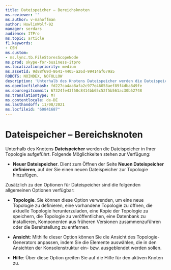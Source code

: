 ```yaml
---
title: Dateispeicher – Bereichsknoten
ms.reviewer: ''
ms.author: v-mahoffman
author: HowlinWolf-92
manager: serdars
audience: ITPro
ms.topic: article
f1.keywords:
- CSH
ms.custom:
- ms.lync.tb.FileStoresScopeNode
ms.prod: skype-for-business-itpro
ms.localizationpriority: medium
ms.assetid: 9d88f69d-8641-4405-a26d-99414af679a5
ROBOTS: NOINDEX, NOFOLLOW
description: 'Unterhalb des Knotens Dateispeicher werden die Dateispeicher in Ihrer Topologie aufgeführt. Folgende Möglichkeiten stehen zur Verfügung:'
ms.openlocfilehash: fd227ca4aa8afa2c977e46058aef89f4dba849fe
ms.sourcegitcommit: 67324fe43f50c8414bb65c52f5b561ac30b52748
ms.translationtype: MT
ms.contentlocale: de-DE
ms.lasthandoff: 11/08/2021
ms.locfileid: "60841687"
---
```

# <a name="file-stores-scope-node"></a>Dateispeicher – Bereichsknoten
 
Unterhalb des Knotens **Dateispeicher** werden die Dateispeicher in Ihrer Topologie aufgeführt. Folgende Möglichkeiten stehen zur Verfügung:
  
- **Neuer Dateispeicher**. Dient zum Öffnen der Seite **Neuen Dateispeicher definieren**, auf der Sie einen neuen Dateispeicher zur Topologie hinzufügen.
    
Zusätzlich zu den Optionen für Dateispeicher sind die folgenden allgemeinen Optionen verfügbar:
  
- **Topologie**. Sie können diese Option verwenden, um eine neue Topologie zu definieren, eine vorhandene Topologie zu öffnen, die aktuelle Topologie herunterzuladen, eine Kopie der Topologie zu speichern, die Topologie zu veröffentlichen, eine Datenbank zu installieren, Komponenten aus früheren Versionen zusammenzuführen oder die Bereitstellung zu entfernen.
    
- **Ansicht**: Mithilfe dieser Option können Sie die Ansicht des Topologie-Generators anpassen, indem Sie die Elemente auswählen, die in den Ansichten der Konsolenstruktur ein- bzw. ausgeblendet werden sollen.
    
- **Hilfe**: Über diese Option greifen Sie auf die Hilfe für den aktiven Knoten zu.
    

